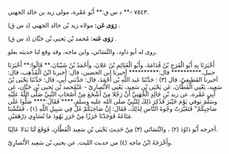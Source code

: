 ٧٥٤٣ -** د س ق:** أَبُو عَمْرة، مولى زيد بن خالد الجهني.

**رَوَى عَن:** مولاه زيد بْن خالد الجهني (د س ق) .

**رَوَى عَنه:** مُحمد بْن يَحيى بْن حَبَّان (د س ق) .

روى له أبو داود، والنَّسَائي، وابن ماجه، وقد وقع لنا حديثه بعلو.

أَخْبَرَنَا بِهِ أَبُو الْفَرَجِ بْنُ قُدَامَةَ، وأَبُو الْغَنَائِمِ بْنُ عَلانَ، وأَحْمَدُ بْنُ شَيْبَانَ،** قَالُوا:** أَخْبَرَنَا حنبل،********** قال:********** أخبرنا ابن الحصين، قال: أخبرنا ابْنُ الْمُذْهِب، قال: أخبرنا القَطِيعِيّ، قال (٣) : حَدَّثَنَا عَبد اللَّهِ بْن أَحْمَدَ، قال: حَدَّثني أَبِي، قال: حَدَّثَنَا يَحْيَى بْنُ سَعِيد، يَعْنِي الْقَطَّانَ، عَن يَحْيَى بْنِ سَعِيد، يَعْنِي الأَنْصارِيّ - عَنْمُحمد بْن يَحيى بْن حَبَّان، عَن أَبِي عَمْرة، عن زيد بْنِ خَالِدٍ الْجُهَنِيِّ أَنَّ رَجُلا مِنْ أَشْجَعَ مِنْ أَصْحَابِ النَّبِيِّ صَلَّى اللَّهُ عَلَيْهِ وسَلَّمَ توفي يَوْمَ خَيْبَرَ فَذُكِرَ ذَلِكَ لِلنَّبِيِّ صلى الله عليه وسلم،**** فَقَالَ:**** صَلُّوا عَلَى صَاحِبِكُمْ" فَتَغَيَّرَتْ وجُوهُ النَّاسِ لِذَلِكَ، فَقَالَ: إِنَّ صَاحِبَكُمْ غَلَّ فِي سَبِيلِ اللَّهِ (١) ، فَفَتَّشْنَا مَتَاعَهُ فَوَجَدْنَا خَرَزًا مِنْ خَرَزِ يَهُودَ مَا تُسَاوِي دِرْهَمَيْنِ.

أخرجه أَبُو دَاوُدَ (٢) ، والنَّسَائي (٣) مِنْ حَدِيثِ يَحْيَى بْنِ سَعِيد الْقَطَّانِ، فَوَقَعَ لَنَا بَدَلا عَالِيًا.

وأَخْرَجَهُ ابْنُ ماجه (٤) من حديث الليث، عن يحيى بْن سَعِيد الأَنْصارِيّ.